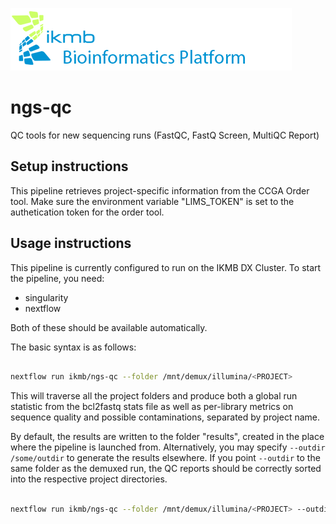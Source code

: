 ![](images/ikmb_bfx_logo.png)

# ngs-qc
QC tools for new sequencing runs (FastQC, FastQ Screen, MultiQC Report)

## Setup instructions

This pipeline retrieves project-specific information from the CCGA Order tool. Make sure the 
environment variable "LIMS_TOKEN" is set to the authetication token for the order tool. 

## Usage instructions

This pipeline is currently configured to run on the IKMB DX Cluster. To start the pipeline, you need:

* singularity
* nextflow

Both of these should be available automatically. 

The basic syntax is as follows:

```bash

nextflow run ikmb/ngs-qc --folder /mnt/demux/illumina/<PROJECT>

```

This will traverse all the project folders and produce both a global run statistic 
from the bcl2fastq stats file as well as per-library metrics on sequence 
quality and possible contaminations, separated by project name. 

By default, the results are written to the folder "results", created in the 
place where the pipeline is launched from. Alternatively, you may specify 
`--outdir /some/outdir` to generate the results elsewhere. If you point 
`--outdir` to  the same folder as the demuxed run, the QC reports should be 
correctly sorted into the respective project directories. 

```bash

nextflow run ikmb/ngs-qc --folder /mnt/demux/illumina/<PROJECT> --outdir /mnt/demux/illumina/<PROJECT>

```

